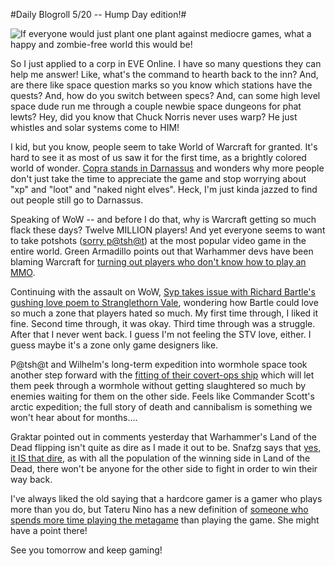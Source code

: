#Daily Blogroll 5/20 -- Hump Day edition!#

![If everyone would just plant one plant against mediocre games, what a happy and zombie-free world this would be!](http://westkarana.com/wp-content/uploads/2009/05/plantsvsrmt.jpg "If everyone would just plant one plant against mediocre games, what a happy and zombie-free world this would be!")

So I just applied to a corp in EVE Online. I have so many questions they can help me answer! Like, what's the command to hearth back to the inn? And, are there like space question marks so you know which stations have the quests? And, how do you switch between specs? And, can some high level space dude run me through a couple newbie space dungeons for phat lewts? Hey, did you know that Chuck Norris never uses warp? He just whistles and solar systems come to HIM!

I kid, but you know, people seem to take World of Warcraft for granted. It's hard to see it as most of us saw it for the first time, as a brightly colored world of wonder. [Copra stands in Darnassus](http://bullcopra.blogspot.com/2009/05/step-back-and-take-new-look.html) and wonders why more people don't just take the time to appreciate the game and stop worrying about "xp" and "loot" and "naked night elves". Heck, I'm just kinda jazzed to find out people still go to Darnassus.

Speaking of WoW -- and before I do that, why is Warcraft getting so much flack these days? Twelve MILLION players! And yet everyone seems to want to take potshots ([sorry p@tsh@t](http://potshot.wordpress.com/)) at the most popular video game in the entire world. Green Armadillo points out that Warhammer devs have been blaming Warcraft for [turning out players who don't know how to play an MMO](http://playervsdeveloper.blogspot.com/2009/05/warhammer-faction-balance-finally-hits.html).

Continuing with the assault on WoW, [Syp takes issue with Richard Bartle's gushing love poem to Stranglethorn Vale](http://biobreak.wordpress.com/2009/05/19/make-way-for-us-lowly-gamers/), wondering how Bartle could love so much a zone that players hated so much. My first time through, I liked it fine. Second time through, it was okay. Third time through was a struggle. After that I never went back. I guess I'm not feeling the STV love, either. I guess maybe it's a zone only game designers like.

P@tsh@t and Wilhelm's long-term expedition into wormhole space took another step forward with the [fitting of their covert-ops ship](http://tagn.wordpress.com/2009/05/19/buzzard-no-skill-left-behind/) which will let them peek through a wormhole without getting slaughtered so much by enemies waiting for them on the other side. Feels like Commander Scott's arctic expedition; the full story of death and cannibalism is something we won't hear about for months....

Graktar pointed out in comments yesterday that Warhammer's Land of the Dead flipping isn't quite as dire as I made it out to be. Snafzg says that [yes, it IS that dire](http://snafzg.mmofansites.com/posts/1323-warhammer-online-s-greatest-design-flaw), as with all the population of the winning side in Land of the Dead, there won't be anyone for the other side to fight in order to win their way back. 

I've always liked the old saying that a hardcore gamer is a gamer who plays more than you do, but Tateru Nino has a new definition of [someone who spends more time playing the metagame](http://dwellonit.taterunino.net/2009/05/19/what-actually-is-a-hardcore-gamer-a-definition/) than playing the game. She might have a point there!

See you tomorrow and keep gaming!

